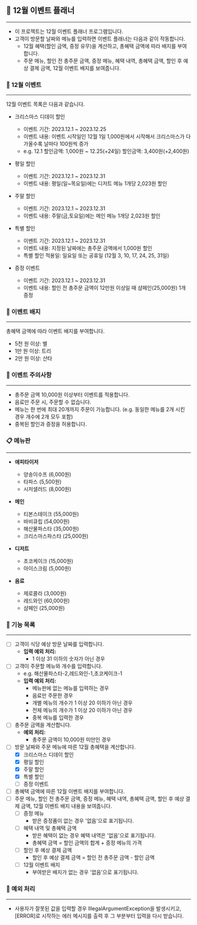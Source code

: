 ## 📆 12월 이벤트 플래너

---
- 이 프로젝트는 12월 이벤트 플래너 프로그램입니다.
- 고객이 방문할 날짜와 메뉴를 입력하면 이벤트 플래너는 다음과 같이 작동합니다.
  - 12월 혜택(할인 금액, 증정 유무)을 계산하고, 총혜택 금액에 따라 배지를 부여합니다.
  - 주문 메뉴, 할인 전 총주문 금액, 증정 메뉴, 혜택 내역, 총혜택 금액, 할인 후 예상 결제 금액, 12월 이벤트 배지를 보여줍니다.
  

### 🎁 12월 이벤트

---
12월 이벤트 목록은 다음과 같습니다.

- 크리스마스 디데이 할인 
  - 이벤트 기간: 2023.12.1 ~ 2023.12.25 
  - 이벤트 내용: 이벤트 시작일인 12월 1일 1,000원에서 시작해서 크리스마스가 다가올수록 날마다 100원씩 증가 
  - e.g. 12.1 할인금액: 1,000원 ~ 12.25(+24일) 할인금액: 3,400원(+2,400원)

- 평일 할인
  - 이벤트 기간: 2023.12.1 ~ 2023.12.31
  - 이벤트 내용: 평일(일~목요일)에는 디저트 메뉴 1개당 2,023원 할인

- 주말 할인
  - 이벤트 기간: 2023.12.1 ~ 2023.12.31
  - 이벤트 내용: 주말(금,토요일)에는 메인 메뉴 1개당 2,023원 할인

- 특별 할인
  - 이벤트 기간: 2023.12.1 ~ 2023.12.31
  - 이벤트 내용: 지정된 날짜에는 총주문 금액에서 1,000원 할인
  - 특별 할인 적용일: 일요일 또는 공휴일 (12월 3, 10, 17, 24, 25, 31일)

- 증정 이벤트
  - 이벤트 기간: 2023.12.1 ~ 2023.12.31 
  - 이벤트 내용: 할인 전 총주문 금액이 12만원 이상일 때 샴페인(25,000원) 1개 증정 


### 🎄 이벤트 배지

---
총혜택 금액에 따라 이벤트 배지를 부여합니다.
- 5천 원 이상: 별 
- 1만 원 이상: 트리
- 2만 원 이상: 산타


### 📌 이벤트 주의사항

---
- 총주문 금액 10,000원 이상부터 이벤트를 적용합니다. 
- 음료만 주문 시, 주문할 수 없습니다.
- 메뉴는 한 번에 최대 20개까지 주문이 가능합니다. (e.g. 동일한 메뉴를 2개 시킨 경우 개수에 2개 모두 포함)
- 중복된 할인과 증정을 허용합니다.


### 📋 메뉴판

---
- **애피타이저**
  - 양송이수프 (6,000원)
  - 타파스 (5,500원)
  - 시저샐러드 (8,000원)

- **메인**
  - 티본스테이크 (55,000원)
  - 바비큐립 (54,000원)
  - 해산물파스타 (35,000원)
  - 크리스마스파스타 (25,000원)

- **디저트**
  - 초코케이크 (15,000원)
  - 아이스크림 (5,000원)

- **음료**
  - 제로콜라 (3,000원)
  - 레드와인 (60,000원)
  - 샴페인 (25,000원)


### 🔎 기능 목록

---
- [ ] 고객이 식당 예상 방문 날짜를 입력합니다.
  - **입력 예외 처리:**
    - 1 이상 31 이하의 숫자가 아닌 경우
- [ ] 고객이 주문할 메뉴와 개수를 입력합니다. 
  - e.g. 해산물파스타-2,레드와인-1,초코케이크-1
  - **입력 예외 처리:**
    - 메뉴판에 없는 메뉴를 입력하는 경우
    - 음료만 주문한 경우
    - 개별 메뉴의 개수가 1 이상 20 이하가 아닌 경우
    - 전체 메뉴의 개수가 1 이상 20 이하가 아닌 경우
    - 중복 메뉴를 입력한 경우
- [ ] 총주문 금액을 계산합니다.
  - **예외 처리:**
    - 총주문 금액이 10,000원 미만인 경우
- [ ] 방문 날짜와 주문 메뉴에 따른 12월 총혜택을 계산합니다.
  - [x] 크리스마스 디데이 할인
  - [x] 평일 할인
  - [x] 주말 할인
  - [x] 특별 할인
  - [ ] 증정 이벤트
- [ ] 총혜택 금액에 따른 12월 이벤트 배지를 부여합니다.
- [ ] 주문 메뉴, 할인 전 총주문 금액, 증정 메뉴, 혜택 내역, 총혜택 금액, 할인 후 예상 결제 금액, 12월 이벤트 배지 내용을 보여줍니다.
  - [ ] 증정 메뉴
    - 받은 증정품이 없는 경우 '없음'으로 표기됩니다.
  - [ ] 혜택 내역 및 총혜택 금액
    - 받은 혜택이 없는 경우 혜택 내역은 '없음'으로 표기됩니다.
    - 총혜택 금액 = 할인 금액의 합계 + 증정 메뉴의 가격
  - [ ] 할인 후 예상 결제 금액
    - 할인 후 예상 결제 금액 = 할인 전 총주문 금액 - 할인 금액
  - [ ] 12월 이벤트 배지
    - 부여받은 배지가 없는 경우 '없음'으로 표기됩니다.


### 🧨 예외 처리

---
- 사용자가 잘못된 값을 입력할 경우 IllegalArgumentException을 발생시키고, [ERROR]로 시작하는 에러 메시지를 출력 후 그 부분부터 입력을 다시 받습니다.